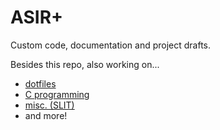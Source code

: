 # ASIR+

Custom code, documentation and project drafts.

Besides this repo, also working on...

- [dotfiles](https://github.com/pabloqpacin/dotfiles)
- [C programming](https://github.com/pabloqpacin/C-eazy)
- [misc. (SLIT)](https://github.com/pabloqpacin/SLIT)
- and more!